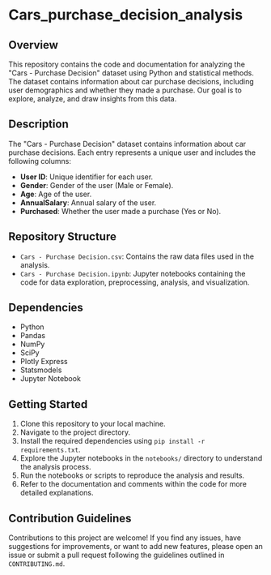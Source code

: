 # Cars_purchase_decision_analysis

## Overview
This repository contains the code and documentation for analyzing the "Cars - Purchase Decision" dataset using Python and statistical methods. The dataset contains information about car purchase decisions, including user demographics and whether they made a purchase. Our goal is to explore, analyze, and draw insights from this data.

## Description
The "Cars - Purchase Decision" dataset contains information about car purchase decisions. Each entry represents a unique user and includes the following columns:

- **User ID**: Unique identifier for each user.
- **Gender**: Gender of the user (Male or Female).
- **Age**: Age of the user.
- **AnnualSalary**: Annual salary of the user.
- **Purchased**: Whether the user made a purchase (Yes or No).

## Repository Structure
- `Cars - Purchase Decision.csv`: Contains the raw data files used in the analysis.
- `Cars - Purchase Decision.ipynb`: Jupyter notebooks containing the code for data exploration, preprocessing, analysis, and visualization.

## Dependencies
- Python
- Pandas
- NumPy
- SciPy
- Plotly Express
- Statsmodels
- Jupyter Notebook

## Getting Started
1. Clone this repository to your local machine.
2. Navigate to the project directory.
3. Install the required dependencies using `pip install -r requirements.txt`.
4. Explore the Jupyter notebooks in the `notebooks/` directory to understand the analysis process.
5. Run the notebooks or scripts to reproduce the analysis and results.
6. Refer to the documentation and comments within the code for more detailed explanations.

## Contribution Guidelines
Contributions to this project are welcome! If you find any issues, have suggestions for improvements, or want to add new features, please open an issue or submit a pull request following the guidelines outlined in `CONTRIBUTING.md`.
